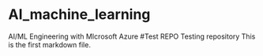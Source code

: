 # AI_machine_learning
AI/ML Engineering with MIcrosoft Azure
#Test REPO
Testing repository
This is the first markdown file.
